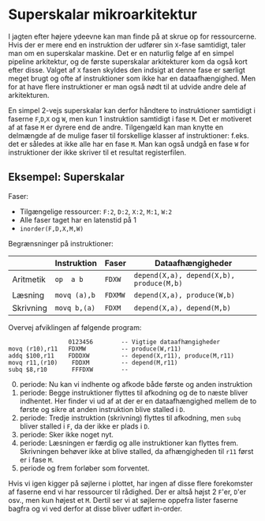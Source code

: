 # Superskalar mikroarkitektur

I jagten efter højere ydeevne kan man finde på at skrue op for ressourcerne.
Hvis der er mere end en instruktion der udfører sin `X`-fase samtidigt, taler
man om en superskalar maskine.
Det er en naturlig følge af en simpel pipeline arkitektur, og de første superskalar arkitekturer kom da også kort efter disse. Valget af `X` fasen skyldes den indsigt at denne fase er særligt meget brugt og ofte af instruktioner som ikke har en dataafhængighed. Men for at have flere instruktioner er man også nødt til at udvide andre dele af arkitekturen.

En simpel 2-vejs superskalar kan derfor håndtere to instruktioner samtidigt i
faserne `F`,`D`,`X` og `W`, men kun 1 instruktion samtidigt i fase `M`. Det er motiveret
af at fase `M` er dyrere end de andre. Tilgengæld kan man knytte en delmængde af de mulige faser
til forskellige klasser af instruktioner: f.eks. det er således at ikke alle har en fase `M`.
Man kan også undgå en fase `W` for instruktioner der ikke skriver til et resultat
registerfilen.

## Eksempel: Superskalar

Faser:

* Tilgængelige ressourcer: `F:2`, `D:2`, `X:2`, `M:1`, `W:2`
* Alle faser taget har en latenstid på 1
* `inorder(F,D,X,M,W)`


Begrænsninger på instruktioner:

|           | Instruktion  | Faser   | Dataafhængigheder                        |
|-----------|--------------|---------|------------------------------------------|
| Aritmetik | `op  a b`    | `FDXW`  | `depend(X,a), depend(X,b), produce(M,b)` |
| Læsning   | `movq (a),b` | `FDXMW` | `depend(X,a), produce(W,b)`              |
| Skrivning | `movq b,(a)` | `FDXM`  | `depend(X,a), depend(M,b)`               |

Overvej afviklingen af følgende program:

~~~ text
                 0123456        -- Vigtige dataafhængigheder
movq (r10),r11   FDXMW          -- produce(W,r11)
addq $100,r11    FDDDXW         -- depend(X,r11), produce(M,r11)
movq r11,(r10)    FDDXM         -- depend(M,r11)
subq $8,r10       FFFDXW        --
~~~

0. periode: Nu kan vi indhente og afkode både første og anden instruktion
1. periode: Begge instruktioner flyttes til afkodning og de to næste bliver indhentet. Her finder vi ud af at der er en dataafhængighed mellem de to første og sikre at anden instruktion blive stalled i `D`.
2. periode: Tredje instruktion (skrivning) flyttes til afkodning, men `subq` bliver stalled i `F`, da der ikke er plads i `D`.
3. periode: Sker ikke noget nyt.
4. periode: Læsningen er færdig og alle instruktioner kan flyttes frem. Skrivningen behøver ikke at blive stalled, da afhængigheden til `r11` først er i fase `M`.
5. periode og frem forløber som forventet.

Hvis vi igen kigger på søjlerne i plottet, har ingen af disse flere forekomster af faserne end vi har ressourcer  til rådighed. Der er altså højst 2 `F`'er, `D`'er osv., men kun højest et `M`. Dertil ser vi at søjlerne oppefra lister faserne bagfra og vi ved derfor at disse bliver udført in-order.



&nbsp;
